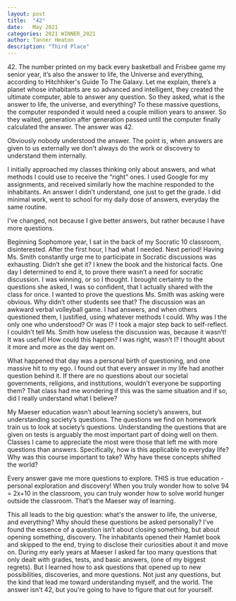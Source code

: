 ```yaml
---
layout: post
title:  "42"
date:   May 2021
categories: 2021 WINNER_2021
author: Tanner Heaton
description: "Third Place"
---
```


42\. The number printed on my back every basketball and Frisbee game my senior year,
it’s also the answer to life, the Universe and everything, according to Hitchhiker's Guide To The
Galaxy. Let me explain, there’s a planet whose inhabitants are so advanced and intelligent, they
created the ultimate computer, able to answer any question. So they asked, what is the answer to
life, the universe, and everything? To these massive questions, the computer responded it would
need a couple million years to answer. So they waited, generation after generation passed until
the computer finally calculated the answer. The answer was 42.

Obviously nobody understood the answer. The point is, when answers are given to us
externally we don't always do the work or discovery to understand them internally.

I initially approached my classes thinking only about answers, and what methods I could
use to receive the “right” ones. I used Google for my assignments, and received similarly how
the machine responded to the inhabitants. An answer I didn’t understand, one just to get the
grade. I did minimal work, went to school for my daily dose of answers, everyday the same
routine.

I’ve changed, not because I give better answers, but rather because I have more
questions.

Beginning Sophomore year, I sat in the back of my Socratic 10 classroom, disinterested.
After the first hour, I had what I needed. Next period! Having Ms. Smith constantly urge me to
participate in Socratic discussions was exhausting. Didn’t she get it? I knew the book and the
historical facts. One day I determined to end it, to prove there wasn’t a need for socratic
discussion. I was winning, or so I thought. I brought certainty to the questions she asked, I was
so confident, that I actually shared with the class for once. I wanted to prove the questions Ms.
Smith was asking were obvious. Why didn’t other students see that? The discussion was an
awkward verbal volleyball game. I had answers, and when others questioned them, I justified,
using whatever methods I could. Why was I the only one who understood? Or was I? I took a
major step back to self-reflect. I couldn’t tell Ms. Smith how useless the discussion was, because
it wasn’t! It was useful! How could this happen? I was right, wasn’t I? I thought about it more
and more as the day went on.

What happened that day was a personal birth of questioning, and one massive hit to my
ego. I found out that every answer in my life had another question behind it. If there are no
questions about our societal governments, religions, and institutions, wouldn’t everyone be
supporting them? That class had me wondering if this was the same situation and if so, did I
really understand what I believe?

My Maeser education wasn’t about learning society’s answers, but understanding
society’s questions. The questions we find on homework train us to look at society’s questions.
Understanding the questions that are given on tests is arguably the most important part of doing
well on them. Classes I came to appreciate the most were those that left me with more questions
than answers. Specifically, how is this applicable to everyday life? Why was this course
important to take? Why have these concepts shifted the world?

Every answer gave me more questions to explore. THIS is true education - personal
exploration and discovery! When you truly wonder how to solve 94 = 2x+10 in the classroom,
you can truly wonder how to solve world hunger outside the classroom. That’s the Maeser way
of learning.

This all leads to the big question: what's the answer to life, the universe, and everything?
Why should these questions be asked personally? I’ve found the essence of a question isn’t about
closing something, but about opening something, discovery. The inhabitants opened their Hamlet
book and skipped to the end, trying to disclose their curiosities about it and move on.
During my early years at Maeser I asked far too many questions that only dealt with
grades, tests, and basic answers, (one of my biggest regrets). But I learned how to ask questions
that opened up to new possibilities, discoveries, and more questions. Not just any questions, but
the kind that lead me toward understanding myself, and the world. The answer isn't 42, but
you're going to have to figure that out for yourself.
